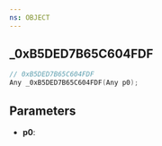 ```yaml
---
ns: OBJECT
---
```

## _0xB5DED7B65C604FDF

```c
// 0xB5DED7B65C604FDF
Any _0xB5DED7B65C604FDF(Any p0);
```

## Parameters
* **p0**:
